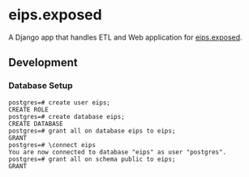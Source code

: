 # eips.exposed

A Django app that handles ETL and Web application for [eips.exposed](https://eips.exposed/).

## Development

### Database Setup

```psql
postgres=# create user eips;
CREATE ROLE
postgres=# create database eips;
CREATE DATABASE
postgres=# grant all on database eips to eips;
GRANT
postgres=# \connect eips
You are now connected to database "eips" as user "postgres".
postgres=# grant all on schema public to eips;
GRANT
```
